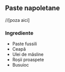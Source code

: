 ## Paste napoletane 

//[poza aici]

### Ingrediente 
- Paste fussili
- Ceapă
- Ulei de măsline
- Roșii proaspete
- Busuioc
